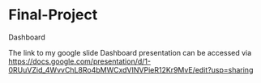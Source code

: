 # Final-Project

Dashboard

The link to my google slide Dashboard presentation can be accessed via https://docs.google.com/presentation/d/1-0RUuVZid_4WvvChL8Ro4bMWCxdVINVPieR12Kr9MvE/edit?usp=sharing 
